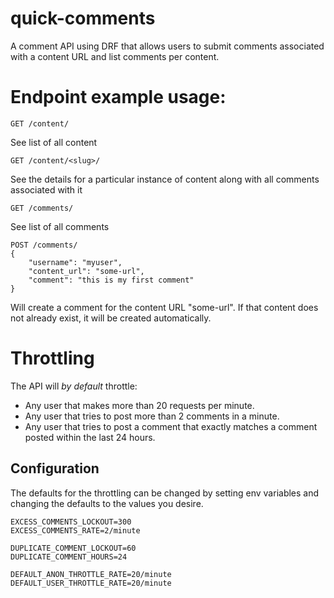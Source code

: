 # quick-comments

A comment API using DRF that allows users to submit comments associated with a
content URL and list comments per content.

# Endpoint example usage:

`GET /content/`

See list of all content

`GET /content/<slug>/`

See the details for a particular instance of content along with all comments
associated with it

`GET /comments/`

See list of all comments

```
POST /comments/
{
    "username": "myuser",
    "content_url": "some-url",
    "comment": "this is my first comment"
}
```

Will create a comment for the content URL "some-url". If that content does not
already exist, it will be created automatically.

# Throttling

The API will *by default* throttle:

- Any user that makes more than 20 requests per minute.
- Any user that tries to post more than 2 comments in a minute.
- Any user that tries to post a comment that exactly matches a comment posted
  within the last 24 hours.

## Configuration

The defaults for the throttling can be changed by setting env variables and
changing the defaults to the values you desire.

```
EXCESS_COMMENTS_LOCKOUT=300
EXCESS_COMMENTS_RATE=2/minute

DUPLICATE_COMMENT_LOCKOUT=60
DUPLICATE_COMMENT_HOURS=24

DEFAULT_ANON_THROTTLE_RATE=20/minute
DEFAULT_USER_THROTTLE_RATE=20/minute
```
